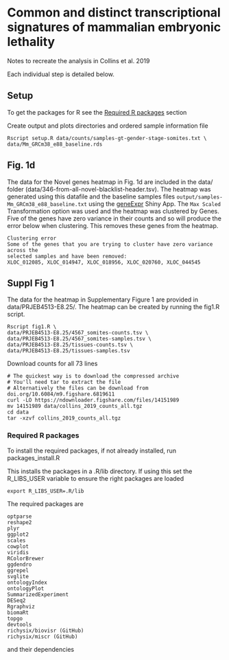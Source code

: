 # Common and distinct transcriptional signatures of mammalian embryonic lethality

Notes to recreate the analysis in Collins et al. 2019

Each individual step is detailed below.

## Setup

To get the packages for R see the [Required R packages](#packages) section

Create output and plots directories and ordered sample information file

```
Rscript setup.R data/counts/samples-gt-gender-stage-somites.txt \
data/Mm_GRCm38_e88_baseline.rds
```

## Fig. 1d

The data for the Novel genes heatmap in Fig. 1d are included in the data/ folder
(data/346-from-all-novel-blacklist-header.tsv).
The heatmap was generated using this datafile and the baseline samples files
`output/samples-Mm_GRCm38_e88_baseline.txt` using the
[geneExpr](https://richysix.shinyapps.io/geneexpr/) Shiny App.
The `Max Scaled` Transformation option was used and the heatmap was clustered by
Genes. Five of the genes have zero variance in their counts and so will produce
the error below when clustering. This removes these genes from the heatmap.
```
Clustering error
Some of the genes that you are trying to cluster have zero variance across the
selected samples and have been removed:
XLOC_012085, XLOC_014947, XLOC_018956, XLOC_020760, XLOC_044545
```

## Suppl Fig 1

The data for the heatmap in Supplementary Figure 1 are provided in
data/PRJEB4513-E8.25/. The heatmap can be created by running the fig1.R script.

```
Rscript fig1.R \
data/PRJEB4513-E8.25/4567_somites-counts.tsv \
data/PRJEB4513-E8.25/4567_somites-samples.tsv \
data/PRJEB4513-E8.25/tissues-counts.tsv \
data/PRJEB4513-E8.25/tissues-samples.tsv
```

Download counts for all 73 lines
```
# The quickest way is to download the compressed archive
# You'll need tar to extract the file
# Alternatively the files can be download from doi.org/10.6084/m9.figshare.6819611
curl -LO https://ndownloader.figshare.com/files/14151989
mv 14151989 data/collins_2019_counts_all.tgz
cd data
tar -xzvf collins_2019_counts_all.tgz
```


<h3 id="packages">Required R packages</h3>

To install the required packages, if not already installed, run packages_install.R

This installs the packages in a .R/lib directory. If using this set the R_LIBS_USER
variable to ensure the right packages are loaded

```
export R_LIBS_USER=.R/lib
```

The required packages are
```
optparse
reshape2
plyr
ggplot2
scales
cowplot
viridis
RColorBrewer
ggdendro
ggrepel
svglite
ontologyIndex
ontologyPlot
SummarizedExperiment
DESeq2
Rgraphviz
biomaRt
topgo
devtools
richysix/biovisr (GitHub)
richysix/miscr (GitHub)
```
and their dependencies
